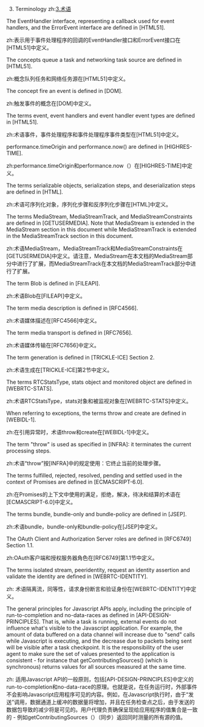 3. Terminology zh:[3.术语](http://w3c.github.io/webrtc-pc/#terminology)

The EventHandler interface, representing a callback used for event handlers, and the ErrorEvent interface are defined in [HTML51].

zh:表示用于事件处理程序的回调的EventHandler接口和ErrorEvent接口在[HTML51]中定义。

The concepts queue a task and networking task source are defined in [HTML51].

zh:概念队列任务和网络任务源在[HTML51]中定义。

The concept fire an event is defined in [DOM].

zh:触发事件的概念在[DOM]中定义。

The terms event, event handlers and event handler event types are defined in [HTML51].

zh:术语事件，事件处理程序和事件处理程序事件类型在[HTML51]中定义。

performance.timeOrigin and performance.now() are defined in [HIGHRES-TIME].

zh:performance.timeOrigin和performance.now（）在[HIGHRES-TIME]中定义。

The terms serializable objects, serialization steps, and deserialization steps are defined in [HTML].

zh:术语可序列化对象，序列化步骤和反序列化步骤在[HTML]中定义。

The terms MediaStream, MediaStreamTrack, and MediaStreamConstraints are defined in [GETUSERMEDIA]. Note that MediaStream is extended in the MediaStream section in this document while MediaStreamTrack is extended in the MediaStreamTrack section in this document.

zh:术语MediaStream，MediaStreamTrack和MediaStreamConstraints在[GETUSERMEDIA]中定义。请注意，MediaStream在本文档的MediaStream部分中进行了扩展，而MediaStreamTrack在本文档的MediaStreamTrack部分中进行了扩展。

The term Blob is defined in [FILEAPI].

zh:术语Blob在[FILEAPI]中定义。

The term media description is defined in [RFC4566].

zh:术语媒体描述在[RFC4566]中定义。

The term media transport is defined in [RFC7656].

zh:术语媒体传输在[RFC7656]中定义。

The term generation is defined in [TRICKLE-ICE] Section 2.

zh:术语生成在[TRICKLE-ICE]第2节中定义。

The terms RTCStatsType, stats object and monitored object are defined in [WEBRTC-STATS].

zh:术语RTCStatsType，stats对象和被监视对象在[WEBRTC-STATS]中定义。

When referring to exceptions, the terms throw and create are defined in [WEBIDL-1].

zh:在引用异常时，术语throw和create在[WEBIDL-1]中定义。

The term "throw" is used as specified in [INFRA]: it terminates the current processing steps.

zh:术语“throw”按[INFRA]中的规定使用：它终止当前的处理步骤。

The terms fulfilled, rejected, resolved, pending and settled used in the context of Promises are defined in [ECMASCRIPT-6.0].

zh:在Promises的上下文中使用的满足，拒绝，解决，待决和结算的术语在[ECMASCRIPT-6.0]中定义。

The terms bundle, bundle-only and bundle-policy are defined in [JSEP].

zh:术语bundle，bundle-only和bundle-policy在[JSEP]中定义。

The OAuth Client and Authorization Server roles are defined in [RFC6749] Section 1.1.

zh:OAuth客户端和授权服务器角色在[RFC6749]第1.1节中定义。

The terms isolated stream, peeridentity, request an identity assertion and validate the identity are defined in [WEBRTC-IDENTITY].

zh: 术语隔离流，同等性，请求身份断言和验证身份在[WEBRTC-IDENTITY]中定义。

The general principles for Javascript APIs apply, including the principle of run-to-completion and no-data-races as defined in [API-DESIGN-PRINCIPLES]. That is, while a task is running, external events do not influence what's visible to the Javascript application. For example, the amount of data buffered on a data channel will increase due to "send" calls while Javascript is executing, and the decrease due to packets being sent will be visible after a task checkpoint. It is the responsibility of the user agent to make sure the set of values presented to the application is consistent - for instance that getContributingSources() (which is synchronous) returns values for all sources measured at the same time.

zh: 适用Javascript API的一般原则，包括[API-DESIGN-PRINCIPLES]中定义的run-to-completion和no-data-race的原理。也就是说，在任务运行时，外部事件不会影响Javascript应用程序可见的内容。例如，在Javascript执行时，由于“发送”调用，数据通道上缓冲的数据量将增加，并且在任务检查点之后，由于发送的数据包导致的减少将是可见的。用户代理负责确保呈现给应用程序的值集合是一致的 - 例如getContributingSources（）（同步）返回同时测量的所有源的值。
